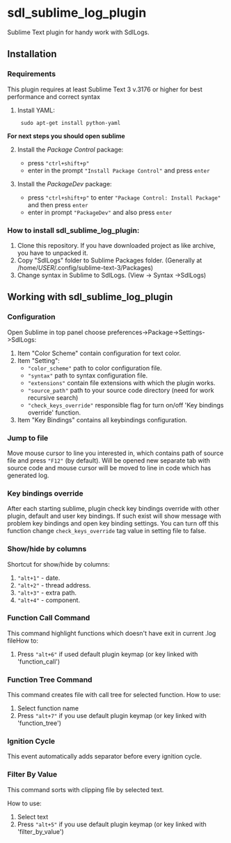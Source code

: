 # sdl_sublime_log_plugin
Sublime Text plugin  for handy work with SdlLogs.

## Installation

### Requirements
This plugin requires at least Sublime Text 3 v.3176 or higher for best performance and correct syntax

1. Install YAML:  

        sudo apt-get install python-yaml 

**For next steps you should open sublime**

2. Install the *Package Control* package:
    - press `"ctrl+shift+p"`
    - enter in the prompt `"Install Package Control"` and press `enter`
    
3. Install the *PackageDev* package:
    - press `"ctrl+shift+p"` to enter `"Package Control: Install Package"` and then press `enter`
    - enter in prompt `"PackageDev"` and also press `enter`

### How to install sdl_sublime_log_plugin:
1. Clone this repository. If you have downloaded project as like archive, you have to unpacked it.
2. Copy "SdlLogs" folder to Sublime Packages folder.
(Generally at /home/*USER*/.config/sublime-text-3/Packages)
3. Change syntax in Sublime to SdlLogs.
(View -> Syntax ->SdlLogs)

## Working with sdl_sublime_log_plugin

### Configuration

Open Sublime in top panel choose preferences->Package->Settings->SdlLogs:

1. Item "Color Scheme" contain configuration for text color.
2. Item "Setting":
    - `"color_scheme"` path to color configuration file.
    - `"syntax"` path to syntax configuration file.
    - `"extensions"` contain file extensions with which the plugin works.
    - `"source_path"` path to your source code directory (need for work recursive search)
    - `"check_keys_override"` responsible flag for turn on/off 'Key bindings override' function.
3. Item "Key Bindings" contains all keybindings configuration.

### Jump to file
Move mouse cursor to line you interested in, which contains path of source file and press `"F12"` (by default). Will be opened new separate tab with source code and mouse cursor will be moved to line in code which has generated log.

### Key bindings override
After each starting sublime, plugin check key bindings override with other plugin, default and user key bindings. 
If such exist will show message with problem key bindings and open key binding settings. You can turn off this function change `check_keys_override` tag value in setting file to false.

### Show/hide by columns 
Shortcut for show/hide by columns:
1. `"alt+1"` - date.
2. `"alt+2"` - thread address.
3. `"alt+3"` - extra path.
4. `"alt+4"` - component.

### Function Call Command
This command highlight functions which doesn't have exit in current .log fileHow to:
1. Press `"alt+6"` if used default plugin keymap (or key linked with 'function_call')

### Function Tree Command
This command creates file with call tree for selected function.
How to use:
1. Select function name
2. Press `"alt+7"` if you use default plugin keymap (or key linked with 'function_tree')

### Ignition Cycle
This event automatically adds separator before every ignition cycle.

### Filter By Value
This command sorts with clipping file by selected text.

How to use:
1. Select text
2. Press `"alt+5"` if you use default plugin keymap (or key linked with 'filter_by_value')
 
